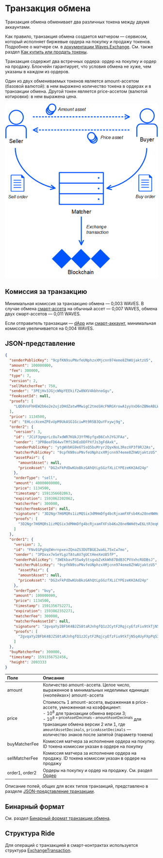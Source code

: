 # Транзакция обмена

Транзакция обмена обменивает два различных токена между двумя аккаунтами.

Как правило, транзакция обмена создается матчером — сервисом, который исполняет биржевые ордера на покупку и продажу токенов. Подробнее о матчере см. в [документации Waves.Exchange](https://docs.waves.exchange/ru/waves-matcher/). См. также раздел [Как купить или продать токены](/ru/building-apps/how-to/basic/trading).

Транзакция содержит два встречных ордера: ордер на покупку и ордер на продажу. Блокчейн гарантирует, что условия обмена не хуже, чем указаны в каждом из ордеров.

Один из двух обмениваемых токенов является amount-ассетом (базовой валютой): в нем выражено количество токена в ордерах и в транзакции обмена. Другой токен является price-ассетом (валютой котировки): в нем выражена цена.

![](./_assets/exchange-tx.png)

## Комиссия за транзакцию

Минимальная комиссия за транзакцию обмена — 0,003 WAVES. В случае обмена [смарт-ассета](/ru/blockchain/token/smart-asset) на обычный ассет — 0,007 WAVES, обмена двух смарт-ассетов — 0,011 WAVES.

Если отправитель транзакции — [dApp](/ru/blockchain/account/dapp) или [смарт-аккаунт](/ru/blockchain/account/smart-account), минимальная комиссия увеличивается на 0,004 WAVES.

## JSON-представление

```json
{
  "senderPublicKey": "9cpfKN9suPNvfeUNphzxXMjcnn974eme8ZhWUjaktzU5",
  "amount": 100000000,
  "fee": 300000,
  "type": 7,
  "version": 2,
  "sellMatcherFee": 750,
  "sender": "3PEjHv3JGjcWNpYEEkif2w8NXV4kbhnoGgu",
  "feeAssetId": null,
  "proofs": [
    "LQD8VoFhHEW2b6o2e2ujzDHdZatwMMwigC2tmoSHcFNRGXrowA1yyVxD6nZBNeABLWjs59dnuLhgNP7UMfFKDuR"
  ],
  "price": 1134500,
  "id": "EHLccXcemZPEvUpM9UkASG1GciwMt9R5B3QuYFxywj9g",
  "order2": {
    "version": 3,
    "id": "JCiF3gmprLc8u7xdWR7KUkJ3YfM6yfgxB6CvhJYGJFAa",
    "sender": "3PRBeeFD64wvTMfS3HEoDDFPXfJs3gFdAxk",
    "senderPublicKey": "ytgWVbKG9e6TSsQ5buMryr2QyxNoL3RezXP3f9RJ2As",
    "matcherPublicKey": "9cpfKN9suPNvfeUNphzxXMjcnn974eme8ZhWUjaktzU5",
    "assetPair": {
      "amountAsset": null,
      "priceAsset": "DG2xFkPdDwKUoBkzGAhQtLpSGzfXLiCYPEzeKH2Ad24p"
    },
    "orderType": "sell",
    "amount": 40000000000,
    "price": 1134500,
    "timestamp": 1591356602063,
    "expiration": 1593862202062,
    "matcherFee": 300000,
    "matcherFeeAssetId": null,
    "signature": "3D2Ngr7H6MQRs1izMQSix3dMHmDfg4bcRjxamFXFsb4Ku28neNWHdtwE6LtR3eq69Jqr1CvEsAKCWkQEeEEomcoK",
    "proofs": [
      "3D2Ngr7H6MQRs1izMQSix3dMHmDfg4bcRjxamFXFsb4Ku28neNWHdtwE6LtR3eq69Jqr1CvEsAKCWkQEeEEomcoK"
    ]
  },
  "order1": {
    "version": 3,
    "id": "FNvEGPgUqEWnrnpxevZQnaZS3DUTBGE2wa6L75xCw7mo",
    "sender": "3PDxxx7eSeYLgzTAtuAV7gUCtHeeXeU85fP",
    "senderPublicKey": "3WEkbavP3Sw4y5tsgxbZvKkWh87BdB3CPVVxhcRUDBsJ",
    "matcherPublicKey": "9cpfKN9suPNvfeUNphzxXMjcnn974eme8ZhWUjaktzU5",
      "assetPair": {
      "amountAsset": null,
      "priceAsset": "DG2xFkPdDwKUoBkzGAhQtLpSGzfXLiCYPEzeKH2Ad24p"
    },
    "orderType": "buy",
    "amount": 100000000,
    "price": 1134500,
    "timestamp": 1591356752271,
    "expiration": 1593862352271,
    "matcherFee": 300000,
    "matcherFeeAssetId": null,
    "signature": "2gvqaYy2BFbK4BJZS8taRJnhgfQ1z2CytF2RqjcyEfzFiu9tkTjN5q4UyFXpPqS3E6eD2WQBUaYCTYDKv98iW1sy",
    "proofs": [
      "2gvqaYy2BFbK4BJZS8taRJnhgfQ1z2CytF2RqjcyEfzFiu9tkTjN5q4UyFXpPqS3E6eD2WQBUaYCTYDKv98iW1sy"
    ]
  },
  "buyMatcherFee": 300000,
  "timestamp": 1591356752456,
  "height": 2093333
}
```

| Поле | Описание |
| :--- | :--- |
| amount | Количество amount-ассета. Целое число, выраженное в минимальных неделимых единицах («копейках») amount-ассета |
| price | Стоимость 1 amount-ассета, выраженная в price-ассете, умноженная на коэффициент:<br>- 10<sup>8</sup> для транзакции обмена версии 3;<br>- 10<sup>8 + priceAssetDecimals – amountAssetDecimals</sup> для транзакции обмена версии 2 или 1, где `amountAssetDecimals`, `priceAssetDecimals` — количество знаков после запятой (параметр токена) |
| buyMatcherFee | Комиссия матчера за исполнение ордера на покупку. ID токена комиссии указан в ордере на покупку |
| sellMatcherFee | Комиссия матчера за исполнение ордера на продажу. ID токена комиссии указан в ордере на продажу |
| order1, order2 | Ордеры на покупку и ордер на продажу. См. раздел [Oрдер](/ru/blockchain/order) |

Описание полей, общих для всех типов транзакций, представлено в разделе [JSON-представление транзакции](/ru/blockchain/transaction/#json-представление-транзакции).

## Бинарный формат

См. раздел [Бинарный формат транзакции обмена](/ru/blockchain/binary-format/transaction-binary-format/exchange-transaction-binary-format).

## Структура Ride

Для операций с транзакцией в смарт-контрактах используется структура [ExchangeTransaction](/ru/ride/structures/transaction-structures/exchange-transaction-binary-format).
